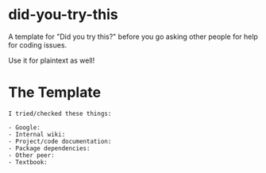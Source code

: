 # did-you-try-this
A template for "Did you try this?" before you go asking other people for help for coding issues.

Use it for plaintext as well!

# The Template

```
I tried/checked these things:

- Google:
- Internal wiki:
- Project/code documentation:
- Package dependencies:
- Other peer:
- Textbook:
```
